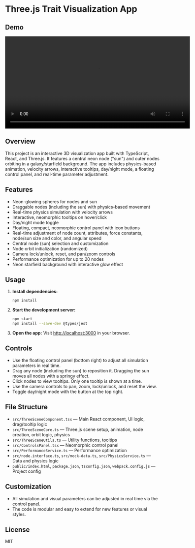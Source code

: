 # Three.js Trait Visualization App

## Demo

<video src="Trait Visualization 3D ‑ Made with RecordCast.mp4" controls width="600"></video>

## Overview
This project is an interactive 3D visualization app built with TypeScript, React, and Three.js. It features a central neon node ("sun") and outer nodes orbiting in a galaxy/starfield background. The app includes physics-based animation, velocity arrows, interactive tooltips, day/night mode, a floating control panel, and real-time parameter adjustment.

## Features
- Neon-glowing spheres for nodes and sun
- Draggable nodes (including the sun) with physics-based movement
- Real-time physics simulation with velocity arrows
- Interactive, neomorphic tooltips on hover/click
- Day/night mode toggle
- Floating, compact, neomorphic control panel with icon buttons
- Real-time adjustment of node count, attributes, force constants, node/sun size and color, and angular speed
- Central node (sun) selection and customization
- Node orbit initialization (randomized)
- Camera lock/unlock, reset, and pan/zoom controls
- Performance optimization for up to 20 nodes
- Neon starfield background with interactive glow effect

## Usage
1. **Install dependencies:**
   ```bash
   npm install
   ```
2. **Start the development server:**
   ```bash
   npm start
   npm install --save-dev @types/jest
   ```
3. **Open the app:**
   Visit [http://localhost:3000](http://localhost:3000) in your browser.

## Controls
- Use the floating control panel (bottom right) to adjust all simulation parameters in real time.
- Drag any node (including the sun) to reposition it. Dragging the sun moves all nodes with a springy effect.
- Click nodes to view tooltips. Only one tooltip is shown at a time.
- Use the camera controls to pan, zoom, lock/unlock, and reset the view.
- Toggle day/night mode with the button at the top right.

## File Structure
- `src/ThreeSceneComponent.tsx` — Main React component, UI logic, drag/tooltip logic
- `src/ThreeSceneCore.ts` — Three.js scene setup, animation, node creation, orbit logic, physics
- `src/ThreeSceneUtils.ts` — Utility functions, tooltips
- `src/ControlsPanel.tsx` — Neomorphic control panel
- `src/PerformanceService.ts` — Performance optimization
- `src/node.interface.ts`, `src/mock-data.ts`, `src/PhysicsService.ts` — Data and physics logic
- `public/index.html`, `package.json`, `tsconfig.json`, `webpack.config.js` — Project config

## Customization
- All simulation and visual parameters can be adjusted in real time via the control panel.
- The code is modular and easy to extend for new features or visual styles.

## License
MIT

